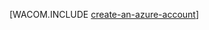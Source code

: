 <properties title="Create an Azure account" pageTitle="Create an Azure account" description="Create an account" authors="waltpo" />

[WACOM.INCLUDE [create-an-azure-account](../includes/create-an-azure-account.md)]
